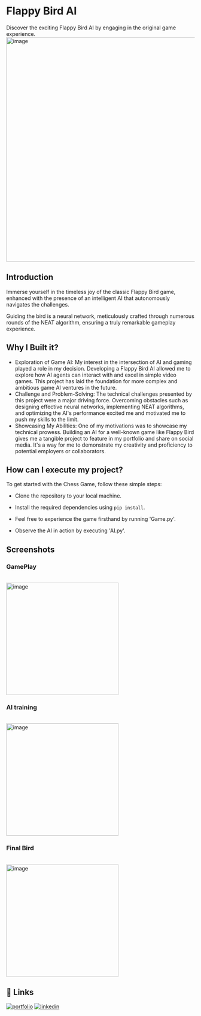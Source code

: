
# Flappy Bird AI
Discover the exciting Flappy Bird AI by engaging in the original game experience.
<img src="https://github.com/ankursinghbisht/Flappy-Bird-AI/assets/112644477/71b2efb7-b5fd-4325-853f-854b750953ea" alt="image" width="600"/>


## Introduction

Immerse yourself in the timeless joy of the classic Flappy Bird game, enhanced with the presence of an intelligent AI that autonomously navigates the challenges.

Guiding the bird is a neural network, meticulously crafted through numerous rounds of the NEAT algorithm, ensuring a truly remarkable gameplay experience.
## Why I Built it?
- Exploration of Game AI: My interest in the intersection of AI and gaming played a role in my decision. Developing a Flappy Bird AI allowed me to explore how AI agents can interact with and excel in simple video games. This project has laid the foundation for more complex and ambitious game AI ventures in the future.
- Challenge and Problem-Solving: The technical challenges presented by this project were a major driving force. Overcoming obstacles such as designing effective neural networks, implementing NEAT algorithms, and optimizing the AI's performance excited me and motivated me to push my skills to the limit.
- Showcasing My Abilities: One of my motivations was to showcase my technical prowess. Building an AI for a well-known game like Flappy Bird gives me a tangible project to feature in my portfolio and share on social media. It's a way for me to demonstrate my creativity and proficiency to potential employers or collaborators.



## How can I execute my project?

To get started with the Chess Game, follow these simple steps:

- Clone the repository to your local machine.

- Install the required dependencies using `pip install`.

- Feel free to experience the game firsthand by running 'Game.py'.

- Observe the AI in action by executing 'AI.py'.
    
## Screenshots
### GamePlay
<br>
<img src="https://github.com/ankursinghbisht/Flappy-Bird-AI/assets/112644477/de8a383b-861d-4fa6-a5b7-03ca91b9d57d" alt="image" width="300"/>


<br>

### AI training
<br>
<img src="https://github.com/ankursinghbisht/Flappy-Bird-AI/assets/112644477/1be44384-c104-4c89-854e-badd49167670" alt="image" width="300"/>

<br>

### Final Bird
<br>
<img src="https://github.com/ankursinghbisht/Flappy-Bird-AI/assets/112644477/567a31f8-2243-48e0-a616-2b98c0ca0cfa" alt="image" width="300"/>


## 🔗 Links
[![portfolio](https://img.shields.io/badge/my_portfolio-000?style=for-the-badge&logo=ko-fi&logoColor=white)](https://github.com/ankursinghbisht?tab=repositories)
[![linkedin](https://img.shields.io/badge/linkedin-0A66C2?style=for-the-badge&logo=linkedin&logoColor=white)](https://www.linkedin.com/in/ankursinghbisht/)

